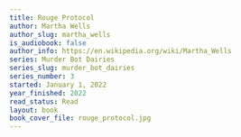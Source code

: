 ```yaml
---
title: Rouge Protocol
author: Martha Wells
author_slug: martha_wells
is_audiobook: false
author_info: https://en.wikipedia.org/wiki/Martha_Wells
series: Murder Bot Dairies
series_slug: murder_bot_dairies
series_number: 3
started: January 1, 2022
year_finished: 2022
read_status: Read
layout: book
book_cover_file: rouge_protocol.jpg  
---
```

